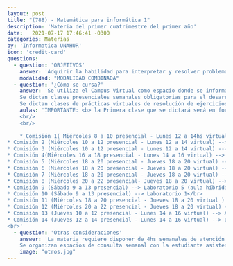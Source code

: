 ```yaml
---
layout: post
title: "(788) - Matemática para informática 1"
description: 'Materia del primer cuatrimestre del primer año'
date:   2021-07-17 17:46:41 -0300
categories: Materias
by: 'Informatica UNAHUR'
icon: 'credit-card'
questions:
  - question: 'OBJETIVOS'
    answer: 'Adquirir la habilidad para interpretar y resolver problemas, aplicando los contenidos expuestos. Es matemática DISCRETA, y los principales temas son: Elementos de lógica proposicional y de primer orden. Teoría de la Estructuras Discretas. Teoría básica de conjuntos. '
    modalidad: "MODALIDAD COMBINADA"
  - question: '¿Cómo se cursa?'
    answer: 'Se utiliza el Campus Virtual como espacio donde se informan novedades y se van habilitando contenidos.
    Se dictan clases presenciales semanales obligatorias para el desarrollo teórico con ejercicios de aplicación.
    Se dictan clases de prácticas virtuales de resolución de ejercicios que pueden ser sincrónicas o asincrónicas'
    aulas: 'IMPORTANTE: <b> la Primera clase que se dictará será en forma PRESENCIAL el día que corresponde la presencialidad en las aulas corresponidentes</b>
    <br/>
    <br/>
    
    * Comisión 1( Miércoles 8 a 10 presencial - Lunes 12 a 14hs virtual) --> Laboratorio 1</br>
* Comisión 2 (Miércoles 10 a 12 presencial - Lunes 12 a 14 virtual) --> Laboratorio 1</br>
* Comisión 3 (Miércoles 10 a 12 presencial - Lunes 12 a 14 virtual) --> Laboratorio 5 (Aula Híbrida)</br>
* Comisión 4(Miércoles 16 a 18 presencial - Lunes 14 a 16 virtual) --> Laboratorio 1</br>
* Comisión 5 (Miércoles 18 a 20 presencial - Jueves 18 a 20 virtual) --> Laboratorio 1 </br> 
* Comisión 6 (Miércoles 18 a 20 presencial - Jueves 18 a 20 virtual) --> Laboratorio 5 (Aula Híbrida)</br>
* Comisión 7 (Miércoles 18 a 20 presencial - Jueves 18 a 20 virtual) --> Aula 10 Malvinas Argentinas </br>
* Comisión 8 (Miércoles 20 a 22 presencial- Jueves 18 a 20 virtual) --> Laboratorio 1 </br>
* Comisión 9 (Sábado 9 a 13 presencial) --> Laboratorio 5 (aula híbrida)</br>
* Comisión 10 (Sábado 9 a 13 presencial) --> Laboratorio 1</br>
* Comisión 11 (Miércoles 18 a 20 presencial - Jueves 18 a 20 virtual ) --> Laboratorio 2 </br>
* Comisión 12 (Miércoles 20 a 22 presencial - Jueves 18 a 20 virtual) --> Laboratorio 5 (Aula híbrida) </br>
* Comisión 13 (Jueves 10 a 12 presencial - Lunes 14 a 16 virtual) --> Aula 10 Malvinas Argentinas </br>
* Comisión 14 (Jueves 12 a 14 presencial - Lunes 14 a 16 virtual) --> Laboratorio 1 </br>
<br>'
  - question: 'Otras consideraciones'
    answer: 'La materia requiere disponer de 4hs semanales de atención a las actividades que proponen los profesores . Se recomienda organizarse para disponer de otro tanto para realizar prácticas y estudiar. Es decir, unas 8hs semanales en total.
    Se organizan espacios de consulta semanal con la estudiante asistente'
    image: "otros.jpg"
---
```

